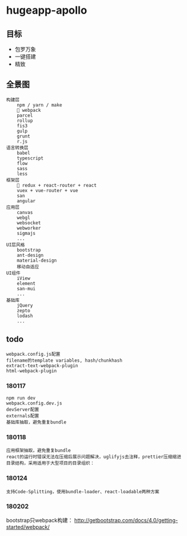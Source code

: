 # hugeapp-apollo


## 目标

* 包罗万象
* 一键搭建
* 精致

## 全景图

    构建层
        npm / yarn / make
         webpack
        parcel
        rollup
        fis3
        gulp
        grunt
        r.js
    语言转换层
        babel 
        typescript
        flow
        sass
        less
    框架层
         redux + react-router + react
        vuex + vue-router + vue
        san
        angular
    应用层
        canvas
        webgl
        websocket
        webworker
        sigmajs
        ...
    UI层风格
        bootstrap
        ant-design
        material-design
        移动自适应
    UI组件
        iView
        element
        san-mui
        ...
    基础库
        jQuery
        zepto
        lodash
        ...


## todo

    webpack.config.js配置
    filename的template variables, hash/chunkhash
    extract-text-webpack-plugin
    html-webpack-plugin


### 180117

    npm run dev
    webpack.config.dev.js
    devServer配置
    externals配置
    基础库抽取，避免重复bundle

### 180118

    应用框架抽取，避免重复bundle
    react的运行时错误无法在压缩后展示问题解决，uglifyjs去注释，prettier压缩缩进
    目录结构，采用适用于大型项目的目录组织：

### 180124

    支持Code-Splitting，使用bundle-loader、react-loadable两种方案




### 180202
bootstrap只webpack构建：
<http://getbootstrap.com/docs/4.0/getting-started/webpack/>



